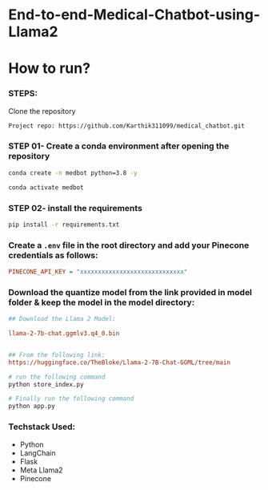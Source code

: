 # End-to-end-Medical-Chatbot-using-Llama2

# How to run?
### STEPS:

Clone the repository

```bash
Project repo: https://github.com/Karthik311099/medical_chatbot.git
```

### STEP 01- Create a conda environment after opening the repository

```bash
conda create -n medbot python=3.8 -y
```

```bash
conda activate medbot
```

### STEP 02- install the requirements
```bash
pip install -r requirements.txt
```


### Create a `.env` file in the root directory and add your Pinecone credentials as follows:

```ini
PINECONE_API_KEY = "xxxxxxxxxxxxxxxxxxxxxxxxxxxxx"
```


### Download the quantize model from the link provided in model folder & keep the model in the model directory:

```ini
## Download the Llama 2 Model:

llama-2-7b-chat.ggmlv3.q4_0.bin


## From the following link:
https://huggingface.co/TheBloke/Llama-2-7B-Chat-GGML/tree/main
```

```bash
# run the following command
python store_index.py
```

```bash
# Finally run the following command
python app.py
```



### Techstack Used:

- Python
- LangChain
- Flask
- Meta Llama2
- Pinecone


